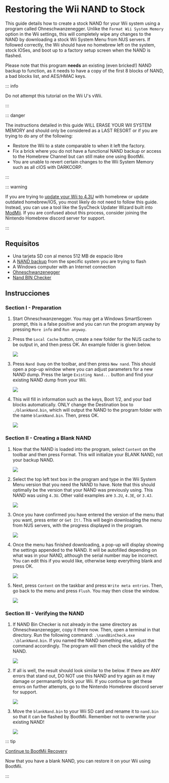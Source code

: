 # Restoring the Wii NAND to Stock

This guide details how to create a stock NAND for your Wii system using a program called Ohneschwanzenegger. Unlike the `Format Wii System Memory` option in the Wii settings, this will completely wipe any changes to the NAND by downloading a stock Wii System Menu from NUS servers. If followed correctly, the Wii should have no homebrew left on the system, stock IOSes, and boot up to a factory setup screen when the NAND is flashed.

Please note that this program **needs** an existing (even bricked!) NAND backup to function, as it needs to have a copy of the first 8 blocks of NAND, a bad blocks list, and AES/HMAC keys.

::: info

Do not attempt this tutorial on the Wii U's vWii.

:::

::: danger

The instructions detailed in this guide WILL ERASE YOUR WII SYSTEM MEMORY and should only be considered as a LAST RESORT or if you are trying to do any of the following:

- Restore the Wii to a state comparable to when it left the factory.
- Fix a brick where you do not have a functional NAND backup or access to the Homebrew Channel but can still make one using BootMii.
- You are unable to revert certain changes to the Wii System Memory such as all cIOS with DARKCORP.

:::

::: warning

If you are trying to [update your Wii to 4.3U](update) with homebrew or update outdated homebrew/IOS, you most likely do not need to follow this guide. Instead, you can use a tool like the SysCheck Updater Wizard built into [ModMii](modmii#syscheck-updater-wizard). If you are confused about this process, consider joining the Nintendo Homebrew discord server for support.

:::

## Requisitos

- Una tarjeta SD con al menos 512 MB de espacio libre
- A [NAND backup](bootmii) from the specific system you are trying to flash
- A Windows computer with an Internet connection
- [Ohneschwanzenegger](https://raw.githubusercontent.com/modmii/modmii.github.io/master/temp/ohneschwanzenegger.zip)
- [Nand BIN Checker](/assets/files/nandBinCheck.zip)

## Instrucciones

### Section I - Preparation

1. Start Ohneschwanzenegger. You may get a Windows SmartScreen prompt, this is a false positive and you can run the program anyway by pressing `More info` and `Run anyway`.

2. Press the `Local Cache` button, create a new folder for the NUS cache to be output in, and then press OK. An example folder is given below.

   ![](/images/factory-reset/nuscache.png)

3. Press `Nand Dump` on the toolbar, and then press `New nand`. This should open a pop-up window where you can adjust parameters for a new NAND dump. Press the large `Existing Nand...` button and find your existing NAND dump from your Wii.

   ![](/images/factory-reset/newnand.png)

4. This will fill in information such as the keys, Boot 1/2, and your bad blocks automatically. ONLY change the Destination box to `./blankNand.bin`, which will output the NAND to the program folder with the name `blankNand.bin`. Then, press OK.

   ![](/images/factory-reset/renamenand.png)

### Section II - Creating a Blank NAND

1. Now that the NAND is loaded into the program, select `Content` on the toolbar and then press Format. This will initialize your BLANK NAND, not your backup NAND.

   ![](/images/factory-reset/formatnand.png)

2. Select the top left text box in the program and type in the Wii System Menu version that you need the NAND to have. Note that this should optimally be the version that your NAND was previously using. This NAND was using `4.3U`. Other valid examples are `3.2U`, `4.3E`, or `3.4J`.

   ![](/images/factory-reset/sysmenu.png)

3. Once you have confirmed you have entered the version of the menu that you want, press enter or `Get It!`. This will begin downloading the menu from NUS servers, with the progress displayed in the program.

   ![](/images/factory-reset/menudownload.png)

4. Once the menu has finished downloading, a pop-up will display showing the settings appended to the NAND. It will be autofilled depending on what was in your NAND, although the serial number may be incorrect. You can edit this if you would like, otherwise keep everything blank and press OK.

   ![](/images/factory-reset/settings.png)

5. Next, press `Content` on the taskbar and press `Write meta entries`. Then, go back to the menu and press `Flush`. You may then close the window.

   ![](/images/factory-reset/finalsteps.png)

### Section III - Verifying the NAND

1. If NAND Bin Checker is not already in the same directory as Ohneschwanzenegger, copy it there now. Then, open a terminal in that directory. Run the following command: `.\nandBinCheck.exe .\blankNand.bin`. If you named the NAND something else, adjust the command accordingly. The program will then check the validity of the NAND.

   ![](/images/factory-reset/nandcheck.png)

2. If all is well, the result should look similar to the below. If there are ANY errors that stand out, DO NOT use this NAND and try again as it may damage or permanantly brick your Wii. If you continue to get these errors on further attempts, go to the Nintendo Homebrew discord server for support.

   ![](/images/factory-reset/nandcheckresult.png)

3. Move the `blankNand.bin` to your Wii SD card and rename it to `nand.bin` so that it can be flashed by BootMii. Remember not to overwrite your existing NAND!

   ![](/images/factory-reset/nandname.png)

::: tip

[Continue to BootMii Recovery](bootmiirecover)

Now that you have a blank NAND, you can restore it on your Wii using BootMii.

:::
